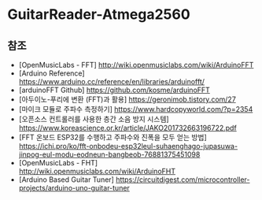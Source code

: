 # GuitarReader-Atmega2560

## 참조
- [OpenMusicLabs - FFT] http://wiki.openmusiclabs.com/wiki/ArduinoFFT
- [Arduino Reference] https://www.arduino.cc/reference/en/libraries/arduinofft/
- [arduinoFFT Github] https://github.com/kosme/arduinoFFT
- [아두이노-푸리에 변환 (FFT)과 활용] https://geronimob.tistory.com/27
- [마이크 모듈로 주파수 측정하기] https://www.hardcopyworld.com/?p=2354
- [오픈소스 컨트롤러를 사용한 층간 소음 방지 시스템] https://www.koreascience.or.kr/article/JAKO201732663196722.pdf
- [FFT 온보드 ESP32를 수행하고 주파수와 진폭을 모두 얻는 방법] https://ichi.pro/ko/fft-onbodeu-esp32leul-suhaenghago-jupasuwa-jinpog-eul-modu-eodneun-bangbeob-76881375451098
- [OpenMusicLabs - FHT] http://wiki.openmusiclabs.com/wiki/ArduinoFHT
- [Arduino Based Guitar Tuner] https://circuitdigest.com/microcontroller-projects/arduino-uno-guitar-tuner